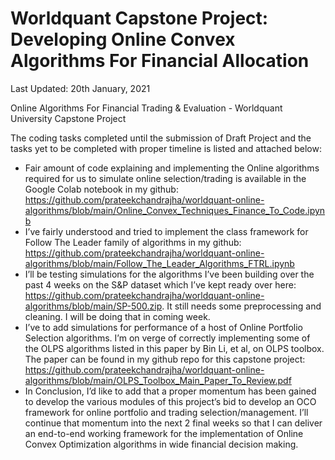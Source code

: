 # Worldquant Capstone Project: Developing Online Convex Algorithms For Financial Allocation

Last Updated: 20th January, 2021

Online Algorithms For Financial Trading &amp; Evaluation - Worldquant University Capstone Project

The coding tasks completed until the submission of Draft Project and the tasks yet to be completed with proper timeline
is listed and attached below:
- Fair amount of code explaining and implementing the Online algorithms required for us to simulate online selection/trading is available in the Google Colab notebook in my github: https://github.com/prateekchandrajha/worldquant-online-algorithms/blob/main/Online_Convex_Techniques_Finance_To_Code.ipynb
- I’ve fairly understood and tried to implement the class framework for Follow The Leader family of algorithms in my github: https://github.com/prateekchandrajha/worldquant-online-algorithms/blob/main/Follow_The_Leader_Algorithms_FTRL.ipynb
- I’ll be testing simulations for the algorithms I’ve been building over the past 4 weeks on the S&P dataset
which I’ve kept ready over here: https://github.com/prateekchandrajha/worldquant-online-algorithms/blob/main/SP-500.zip. It still needs some preprocessing and cleaning. I will be doing that in coming week.
- I’ve to add simulations for performance of a host of Online Portfolio Selection algorithms. I’m on verge
of correctly implementing some of the OLPS algorithms listed in this paper by Bin Li, et al, on OLPS
toolbox. The paper can be found in my github repo for this capstone project: 
https://github.com/prateekchandrajha/worldquant-online-algorithms/blob/main/OLPS_Toolbox_Main_Paper_To_Review.pdf
- In Conclusion, I’d like to add that a proper momentum has been gained to develop the various modules
of this project’s bid to develop an OCO framework for online portfolio and trading selection/management. I’ll
continue that momentum into the next 2 final weeks so that I can deliver an end-to-end working framework for
the implementation of Online Convex Optimization algorithms in wide financial decision making.

